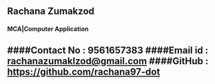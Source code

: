 ## Rachana Zumakzod
#### MCA|Computer Application

####Contact No : 9561657383
####Email id   : rachanazumaklzod@gmail.com
####GitHub     : https://github.com/rachana97-dot
-------------------------------------------------
